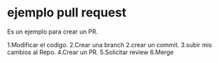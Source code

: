 # ejemplo pull request
Es un ejemplo para crear un PR.

1.Modificar el codigo.
2.Crear una branch
2.crear un commit.
3.subir mis cambios al Repo.
4.Crear un PR.
5.Solicitar review 
6.Merge

